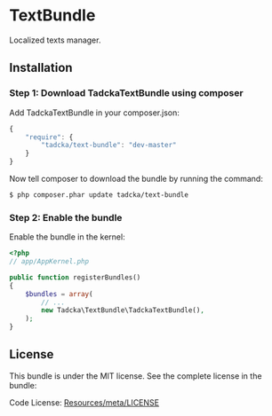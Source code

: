 TextBundle
==========

Localized texts manager.

## Installation

### Step 1: Download TadckaTextBundle using composer

Add TadckaTextBundle in your composer.json:

```js
{
    "require": {
        "tadcka/text-bundle": "dev-master"
    }
}
```

Now tell composer to download the bundle by running the command:

``` bash
$ php composer.phar update tadcka/text-bundle
```

### Step 2: Enable the bundle

Enable the bundle in the kernel:

``` php
<?php
// app/AppKernel.php

public function registerBundles()
{
    $bundles = array(
        // ...
        new Tadcka\TextBundle\TadckaTextBundle(),
    );
}
```

License
-------

This bundle is under the MIT license. See the complete license in the bundle:

Code License:
[Resources/meta/LICENSE](https://github.com/tadcka/TextBundle/blob/master/Resources/meta/LICENSE)
